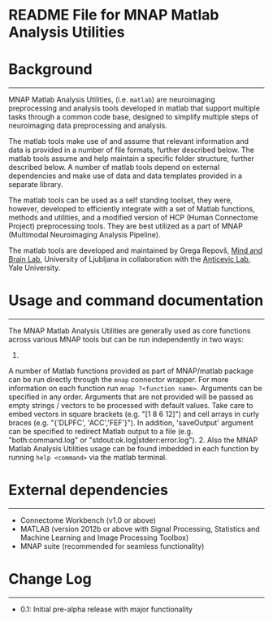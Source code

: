 # README File for MNAP Matlab Analysis Utilities

Background
==========
---

MNAP Matlab Analysis Utilities, (i.e. `matlab`) are neuroimaging
preprocessing and analysis tools developed in matlab that support multiple 
tasks through a common code base, designed to simplify multiple steps of 
neuroimaging data preprocessing and analysis.

The matlab tools make use of and assume that relevant information and data
is provided in a number of file formats, further described below. The matlab tools
assume and help maintain a specific folder structure, further described below.
A number of matlab tools depend on external dependencies and make use of data and
data templates provided in a separate library.

The matlab tools can be used as a self standing toolset, they were, however,
developed to efficiently integrate with a set of Matlab functions, methods and
utilities, and a modified version of HCP (Human Connectome Project)
preprocessing tools. They are best utilized as a part of MNAP (Multimodal
Neuroimaging Analysis Pipeline).

The matlab tools are developed and maintained by Grega Repovš, [Mind and Brain
Lab], University of Ljubljana in collaboration with the [Anticevic Lab], Yale
University.


Usage and command documentation
===============================
---
The MNAP Matlab Analysis Utilities are generally used as core functions across 
various MNAP tools but can be run independently in two ways:

1. 
A number of Matlab functions provided as part of MNAP/matlab package can be 
run directly through the `mnap` connector wrapper. 
For more information on each function run `mnap ?<function name>`. 
Arguments can be specified in any order. Arguments that are not provided will 
be passed as empty strings / vectors to be processed with default values. 
Take care to embed vectors in square brackets (e.g. "[1 8 6 12]") and cell arrays 
in curly braces (e.g. "{'DLPFC', 'ACC','FEF'}"). 
In addition, 'saveOutput' argument can be specified to redirect Matlab
output to a file (e.g. "both:command.log" or "stdout:ok.log|stderr:error.log").
2. 
Also the MNAP Matlab  Analysis Utilities usage can be found imbedded in each 
function by running `help <command>` via the matlab terminal. 

External dependencies
=====================
---

* Connectome Workbench (v1.0 or above)
* MATLAB (version 2012b or above with Signal Processing, Statistics and Machine Learning and Image Processing Toolbox)
* MNAP suite (recommended for seamless functionality) 

Change Log
============
---

* 0.1: Initial pre-alpha release with major functionality

[Mind and Brain Lab]: http://mblab.si
[Anticevic Lab]: http://anticeviclab.yale.edu
